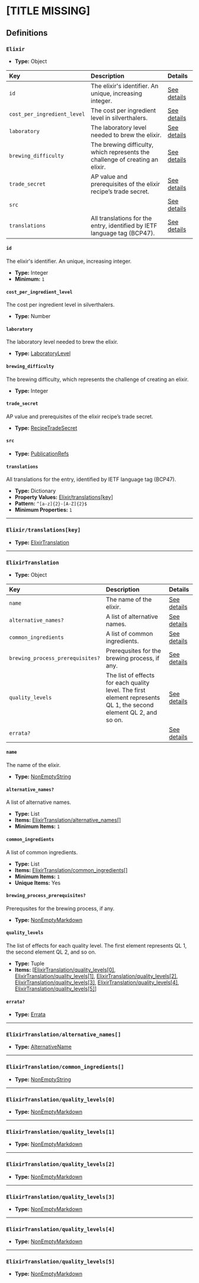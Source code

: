 # [TITLE MISSING]

## Definitions

### <a name="Elixir"></a> `Elixir`

- **Type:** Object

Key | Description | Details
:-- | :-- | :--
`id` | The elixir's identifier. An unique, increasing integer. | <a href="#Elixir/id">See details</a>
`cost_per_ingredient_level` | The cost per ingredient level in silverthalers. | <a href="#Elixir/cost_per_ingredient_level">See details</a>
`laboratory` | The laboratory level needed to brew the elixir. | <a href="#Elixir/laboratory">See details</a>
`brewing_difficulty` | The brewing difficulty, which represents the challenge of creating an elixir. | <a href="#Elixir/brewing_difficulty">See details</a>
`trade_secret` | AP value and prerequisites of the elixir recipe’s trade secret. | <a href="#Elixir/trade_secret">See details</a>
`src` |  | <a href="#Elixir/src">See details</a>
`translations` | All translations for the entry, identified by IETF language tag (BCP47). | <a href="#Elixir/translations">See details</a>

#### <a name="Elixir/id"></a> `id`

The elixir's identifier. An unique, increasing integer.

- **Type:** Integer
- **Minimum:** `1`

#### <a name="Elixir/cost_per_ingredient_level"></a> `cost_per_ingredient_level`

The cost per ingredient level in silverthalers.

- **Type:** Number

#### <a name="Elixir/laboratory"></a> `laboratory`

The laboratory level needed to brew the elixir.

- **Type:** <a href="./_Herbary.md#LaboratoryLevel">LaboratoryLevel</a>

#### <a name="Elixir/brewing_difficulty"></a> `brewing_difficulty`

The brewing difficulty, which represents the challenge of creating an
elixir.

- **Type:** Integer

#### <a name="Elixir/trade_secret"></a> `trade_secret`

AP value and prerequisites of the elixir recipe’s trade secret.

- **Type:** <a href="./_Herbary.md#RecipeTradeSecret">RecipeTradeSecret</a>

#### <a name="Elixir/src"></a> `src`

- **Type:** <a href="../../source/_PublicationRef.md#PublicationRefs">PublicationRefs</a>

#### <a name="Elixir/translations"></a> `translations`

All translations for the entry, identified by IETF language tag (BCP47).

- **Type:** Dictionary
- **Property Values:** <a href="#Elixir/translations[key]">Elixir/translations[key]</a>
- **Pattern:** `^[a-z]{2}-[A-Z]{2}$`
- **Minimum Properties:** `1`

---

### <a name="Elixir/translations[key]"></a> `Elixir/translations[key]`

- **Type:** <a href="#ElixirTranslation">ElixirTranslation</a>

---

### <a name="ElixirTranslation"></a> `ElixirTranslation`

- **Type:** Object

Key | Description | Details
:-- | :-- | :--
`name` | The name of the elixir. | <a href="#ElixirTranslation/name">See details</a>
`alternative_names?` | A list of alternative names. | <a href="#ElixirTranslation/alternative_names">See details</a>
`common_ingredients` | A list of common ingredients. | <a href="#ElixirTranslation/common_ingredients">See details</a>
`brewing_process_prerequisites?` | Prerequsites for the brewing process, if any. | <a href="#ElixirTranslation/brewing_process_prerequisites">See details</a>
`quality_levels` | The list of effects for each quality level. The first element represents QL 1, the second element QL 2, and so on. | <a href="#ElixirTranslation/quality_levels">See details</a>
`errata?` |  | <a href="#ElixirTranslation/errata">See details</a>

#### <a name="ElixirTranslation/name"></a> `name`

The name of the elixir.

- **Type:** <a href="../../_NonEmptyString.md#NonEmptyString">NonEmptyString</a>

#### <a name="ElixirTranslation/alternative_names"></a> `alternative_names?`

A list of alternative names.

- **Type:** List
- **Items:** <a href="#ElixirTranslation/alternative_names[]">ElixirTranslation/alternative_names[]</a>
- **Minimum Items:** `1`

#### <a name="ElixirTranslation/common_ingredients"></a> `common_ingredients`

A list of common ingredients.

- **Type:** List
- **Items:** <a href="#ElixirTranslation/common_ingredients[]">ElixirTranslation/common_ingredients[]</a>
- **Minimum Items:** `1`
- **Unique Items:** Yes

#### <a name="ElixirTranslation/brewing_process_prerequisites"></a> `brewing_process_prerequisites?`

Prerequsites for the brewing process, if any.

- **Type:** <a href="../../_NonEmptyString.md#NonEmptyMarkdown">NonEmptyMarkdown</a>

#### <a name="ElixirTranslation/quality_levels"></a> `quality_levels`

The list of effects for each quality level. The first element
represents QL 1, the second element QL 2, and so on.

- **Type:** Tuple
- **Items:** [<a href="ElixirTranslation/quality_levels[0]">ElixirTranslation/quality_levels[0]</a>, <a href="ElixirTranslation/quality_levels[1]">ElixirTranslation/quality_levels[1]</a>, <a href="ElixirTranslation/quality_levels[2]">ElixirTranslation/quality_levels[2]</a>, <a href="ElixirTranslation/quality_levels[3]">ElixirTranslation/quality_levels[3]</a>, <a href="ElixirTranslation/quality_levels[4]">ElixirTranslation/quality_levels[4]</a>, <a href="ElixirTranslation/quality_levels[5]">ElixirTranslation/quality_levels[5]</a>]

#### <a name="ElixirTranslation/errata"></a> `errata?`

- **Type:** <a href="../../source/_Erratum.md#Errata">Errata</a>

---

### <a name="ElixirTranslation/alternative_names[]"></a> `ElixirTranslation/alternative_names[]`

- **Type:** <a href="../../_AlternativeNames.md#AlternativeName">AlternativeName</a>

---

### <a name="ElixirTranslation/common_ingredients[]"></a> `ElixirTranslation/common_ingredients[]`

- **Type:** <a href="../../_NonEmptyString.md#NonEmptyString">NonEmptyString</a>

---

### <a name="ElixirTranslation/quality_levels[0]"></a> `ElixirTranslation/quality_levels[0]`

- **Type:** <a href="../../_NonEmptyString.md#NonEmptyMarkdown">NonEmptyMarkdown</a>

---

### <a name="ElixirTranslation/quality_levels[1]"></a> `ElixirTranslation/quality_levels[1]`

- **Type:** <a href="../../_NonEmptyString.md#NonEmptyMarkdown">NonEmptyMarkdown</a>

---

### <a name="ElixirTranslation/quality_levels[2]"></a> `ElixirTranslation/quality_levels[2]`

- **Type:** <a href="../../_NonEmptyString.md#NonEmptyMarkdown">NonEmptyMarkdown</a>

---

### <a name="ElixirTranslation/quality_levels[3]"></a> `ElixirTranslation/quality_levels[3]`

- **Type:** <a href="../../_NonEmptyString.md#NonEmptyMarkdown">NonEmptyMarkdown</a>

---

### <a name="ElixirTranslation/quality_levels[4]"></a> `ElixirTranslation/quality_levels[4]`

- **Type:** <a href="../../_NonEmptyString.md#NonEmptyMarkdown">NonEmptyMarkdown</a>

---

### <a name="ElixirTranslation/quality_levels[5]"></a> `ElixirTranslation/quality_levels[5]`

- **Type:** <a href="../../_NonEmptyString.md#NonEmptyMarkdown">NonEmptyMarkdown</a>
